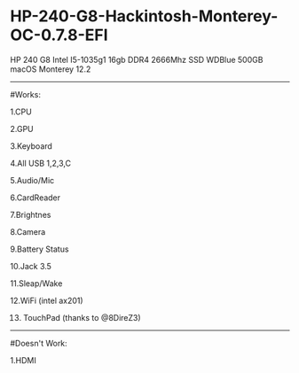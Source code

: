 # HP-240-G8-Hackintosh-Monterey-OC-0.7.8-EFI

HP 240 G8 
Intel I5-1035g1
16gb DDR4 2666Mhz
SSD WDBlue 500GB
macOS Monterey 12.2

--------------------------------------------------------------------------------

#Works:

1.CPU

2.GPU

3.Keyboard

4.All USB 1,2,3,C

5.Audio/Mic

6.CardReader

7.Brightnes 

8.Camera

9.Battery Status

10.Jack 3.5 

11.Sleap/Wake

12.WiFi (intel ax201)

13. TouchPad (thanks to @8DireZ3)

----------------------------------------------------------------------------------------------------

#Doesn't Work:

1.HDMI





